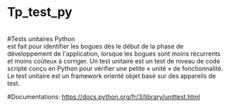 # Tp_test_py
<br>
#Tests unitaires  Python
<br>
est fait pour identifier les bogues dès le début de la phase de développement de l'application, lorsque les bogues sont moins récurrents et moins coûteux à corriger.
Un test unitaire est un test de niveau de code scripté conçu en Python pour vérifier une petite « unité » de fonctionnalité. Le test unitaire est un framework orienté objet basé sur des appareils de test.

#Documentations:
https://docs.python.org/fr/3/library/unittest.html
 
 
